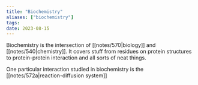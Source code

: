 ```yaml
---
title: "Biochemistry"
aliases: ["biochemistry"]
tags:
date: 2023-08-15
---
```


Biochemistry is the intersection of [[notes/570|biology]] and [[notes/540|chemistry]]. It covers stuff from residues on protein structures to protein-protein interaction and all sorts of neat things. 

One particular interaction studied in biochemistry is the [[notes/572a|reaction-diffusion system]]